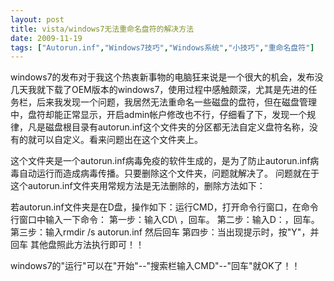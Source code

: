 ```yaml
---
layout: post
title: vista/windows7无法重命名盘符的解决方法		
date: 2009-11-19
tags: ["Autorun.inf","Windows7技巧","Windows系统","小技巧","重命名盘符"]
---
```


windows7的发布对于我这个热衷新事物的电脑狂来说是一个很大的机会，发布没几天我就下载了OEM版本的windows7，使用过程中感触颇深，尤其是先进的任务栏，后来我发现一个问题，我居然无法重命名一些磁盘的盘符，但在磁盘管理中，盘符却能正常显示，开启admin帐户修改也不行，仔细看了下，发现一个规律，凡是磁盘根目录有autorun.inf这个文件夹的分区都无法自定义盘符名称，没有的就可以自定义。看来问题出在这个文件夹上。

这个文件夹是一个autorun.inf病毒免疫的软件生成的，是为了防止autorun.inf病毒自动运行而造成病毒传播。只要删除这个文件夹，问题就解决了。
问题就在于这个autorun.inf文件夹用常规方法是无法删除的，删除方法如下：

若autorun.inf文件夹是在D盘，操作如下：运行CMD，打开命令行窗口，在命令行窗口中输入一下命令：
第一步：输入CD\ ，回车。
第二步：输入D：，回车。
第三步：输入rmdir /s autorun.inf 然后回车
第四步：当出现提示时，按"Y"，并回车
其他盘照此方法执行即可！！

windows7的"运行"可以在"开始"--"搜索栏输入CMD"--"回车"就OK了！！		